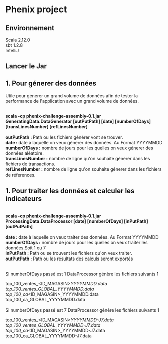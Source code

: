 <h1>Phenix project</h1>

<h2>Environnement</h2>
Scala 2.12.0<br>
sbt 1.2.8<br>
IntelliJ<br>

<h2>Lancer le Jar</h2>
  <h2>1. Pour génerer des données</h2>
  Utile pour génerer un grand volume de données afin de tester la performance de l'application avec un grand volume de données.


<br> <b>scala -cp phenix-challenge-assembly-0.1.jar GeneratingData.DataGenerator [outPutPath] [date] [numberOfDays] </b>  <b>[transLinesNumber] [refLinesNumber] </b><br>
  <br>
  <b> outPutPath : </b>Path ou les fichiers générer vont se trouver.</b><br>
  <b> date : </b>date à laquelle on veux génerer des données. Au Format YYYYMMDD<br>
  <b>numberOfDays :</b> nombre de jours pour les quelles on veux génerer des données aléatoire.<br> 
  <b>transLinesNumber :</b> nombre de ligne qu'on souhaite génerer dans les fichiers de transactions.<br>
  <b>refLinesNumber :</b> nombre de ligne qu'on souhaite génerer dans les fichiers de réferences.<br>

  <h2>1. Pour traiter les données et calculer les indicateurs</h2>
<br> <b>scala -cp phenix-challenge-assembly-0.1.jar ProcessingData.DataProcessor [date] [numberOfDays] [inPutPath] [outPutPath] </b><br>
<br>
  <b> date : </b>date à laquelle on veux traiter des données. Au Format YYYYMMDD<br>
  <b>numberOfDays :</b> nombre de jours pour les quelles on veux traiter les données.Soit 1 ou 7<br>
  <b> inPutPath : </b>Path ou se trouvent les fichiers qu'on veux traiter.</b><br>
  <b> outPutPath : </b>Path ou les résultats des calculs seront exportés</b><br><br>
  
Si numberOfDays passé est 1 DataProcessor génère les fichiers suivants 1<br>

top_100_ventes_<ID_MAGASIN>_YYYYMMDD.data<br>
top_100_ventes_GLOBAL_YYYYMMDD.data<br>
top_100_ca_<ID_MAGASIN>_YYYYMMDD.data<br>
top_100_ca_GLOBAL_YYYYMMDD.data<br>
<br>
Si numberOfDays passé est 7 DataProcessor génère les fichiers suivants 1<br>

top_100_ventes_<ID_MAGASIN>_YYYYMMDD-J7.data<br>
top_100_ventes_GLOBAL_YYYYMMDD-J7.data<br>
top_100_ca_<ID_MAGASIN>_YYYYMMDD-J7.data<br>
top_100_ca_GLOBAL_YYYYMMDD-J7.data<br>

